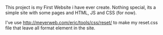 This project is my First Website i have ever create.
Nothing special, its a simple site with some pages and HTML, JS and CSS (for now).

I've use http://meyerweb.com/eric/tools/css/reset/ to make my reset.css file that leave all format element in the site.